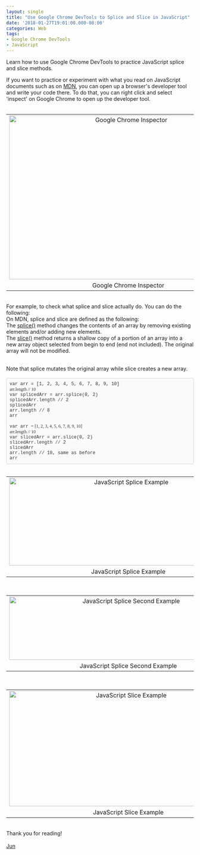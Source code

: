 ```yaml
---
layout: single
title: "Use Google Chrome DevTools to Splice and Slice in JavaScript"
date: '2018-01-27T19:01:00.000-08:00'
categories: Web
tags:
- Google Chrome DevTools
- JavaScript
---
```

Learn how to use Google Chrome DevTools to practice JavaScript splice and slice methods.  

If you want to practice or experiment with what you read on JavaScript documents such as on&nbsp;<a href="https://developer.mozilla.org/en-US/docs/Web/JavaScript/Reference/Global_Objects/Array/splice#Examples" target="_blank">MDN</a>, you can open up a browser's developer tool and write your code there. To do that, you can right click and select 'inspect' on Google Chrome to open up the developer tool.<br /><br /><table align="center" cellpadding="0" cellspacing="0" class="tr-caption-container" style="margin-left: auto; margin-right: auto; text-align: center;"><tbody><tr><td style="text-align: center;"><a href="http://2.bp.blogspot.com/-q_dZGDkQfbY/WsLzFRc8HmI/AAAAAAAABAY/3w3dZTbw9Q8IBVwA1R6MFVNIAmABCpROACK4BGAYYCw/s1600/google-chrome-developer-tool.png" imageanchor="1" style="margin-left: auto; margin-right: auto;"><img alt="Google Chrome Inspector" border="0" height="440" src="https://2.bp.blogspot.com/-q_dZGDkQfbY/WsLzFRc8HmI/AAAAAAAABAY/3w3dZTbw9Q8IBVwA1R6MFVNIAmABCpROACK4BGAYYCw/s640/google-chrome-developer-tool.png" title="Google Chrome Inspector" width="640" /></a></td></tr><tr><td class="tr-caption" style="text-align: center;">Google Chrome Inspector</td></tr></tbody></table><br />For example, to check what splice and slice actually do. You can do the following:<br />On MDN, splice and slice are defined as the following:<br />The <a href="https://developer.mozilla.org/en-US/docs/Web/JavaScript/Reference/Global_Objects/Array/splice#Examples" target="_blank">splice()</a>&nbsp;method changes the contents of an array by removing existing elements and/or adding new elements.<br />The <a href="https://developer.mozilla.org/en-US/docs/Web/JavaScript/Reference/Global_Objects/Array/slice" target="_blank">slice()</a> method returns a shallow copy of a portion of an array into a new array object selected from begin to end (end not included). The original array will not be modified.<br /><div><br /></div><div>Note that splice mutates the original array while slice creates a new array.</div><!--?xml version="1.0" encoding="UTF-8"?-->  <br /><div style="-en-codeblock: true; background-color: #fbfaf8; border-bottom-left-radius: 4px; border-bottom-right-radius: 4px; border-top-left-radius: 4px; border-top-right-radius: 4px; border: 1px solid rgba(0, 0, 0, 0.14902); box-sizing: border-box; color: #333333; font-family: Monaco, Menlo, Consolas, 'Courier New', monospace; font-size: 12px; padding: 8px;"><div>var arr = [1, 2, 3, 4, 5, 6, 7, 8, 9, 10] </div><div><span style="font-family: &quot;monaco&quot;;">arr.length // 10</span></div><div>var splicedArr = arr.splice(0, 2) </div><div>splicedArr.length // 2 </div><div>splicedArr </div><div>arr.length // 8 </div><div>arr </div><div><br /></div><div>var arr&nbsp;<span style="font-family: &quot;monaco&quot;;">= [1, 2, 3, 4, 5, 6, 7, 8, 9, 10]</span> </div><div><span style="font-family: &quot;monaco&quot;;">arr.length // 10</span></div><div>var slicedArr = arr.slice(0, 2) </div><div>slicedArr.length // 2 </div><div>slicedArr </div><div>arr.length // 10, same as before </div><div>arr&nbsp;</div></div><div class="separator" style="clear: both; text-align: center;"><br /></div><table align="center" cellpadding="0" cellspacing="0" class="tr-caption-container" style="margin-left: auto; margin-right: auto; text-align: center;"><tbody><tr><td style="text-align: center;"><a href="http://1.bp.blogspot.com/--bRSJCN4MgA/WsL1Lg-KfyI/AAAAAAAABAk/mNJL6ddBWK40-VN0zM50e85YAz0a6MbwgCK4BGAYYCw/s1600/google-chrome-developer-tool-splice-example.png" imageanchor="1" style="margin-left: auto; margin-right: auto;"><img alt="JavaScript Splice Example" border="0" height="236" src="https://1.bp.blogspot.com/--bRSJCN4MgA/WsL1Lg-KfyI/AAAAAAAABAk/mNJL6ddBWK40-VN0zM50e85YAz0a6MbwgCK4BGAYYCw/s640/google-chrome-developer-tool-splice-example.png" title="JavaScript Splice Example" width="640" /></a></td></tr><tr><td class="tr-caption" style="text-align: center;">JavaScript Splice Example</td></tr></tbody></table><br /><table align="center" cellpadding="0" cellspacing="0" class="tr-caption-container" style="margin-left: auto; margin-right: auto; text-align: center;"><tbody><tr><td style="text-align: center;"><a href="http://3.bp.blogspot.com/-ZmJdpK0Em4g/WsL1j2szBsI/AAAAAAAABAw/N21v-gL_jMsnDCiYYLVrwU9sL7Gn6syxgCK4BGAYYCw/s1600/google-chrome-developer-tool-splice-second-example.png" imageanchor="1" style="margin-left: auto; margin-right: auto;"><img alt="JavaScript Splice Second Example" border="0" height="170" src="https://3.bp.blogspot.com/-ZmJdpK0Em4g/WsL1j2szBsI/AAAAAAAABAw/N21v-gL_jMsnDCiYYLVrwU9sL7Gn6syxgCK4BGAYYCw/s640/google-chrome-developer-tool-splice-second-example.png" title="JavaScript Splice Second Example" width="640" /></a></td></tr><tr><td class="tr-caption" style="text-align: center;">JavaScript Splice Second Example</td></tr></tbody></table><div style="text-align: center;"><br /></div><table align="center" cellpadding="0" cellspacing="0" class="tr-caption-container" style="margin-left: auto; margin-right: auto; text-align: center;"><tbody><tr><td style="text-align: center;"><a href="http://1.bp.blogspot.com/-qQqMn9JVo-Y/WsL2jFucrUI/AAAAAAAABBU/jg4vaZCB0fIiT_b5PIZSmlbdZWwAAB0RwCK4BGAYYCw/s1600/google-chrome-developer-tool-slice-example.png" imageanchor="1" style="margin-left: auto; margin-right: auto;"><img alt="JavaScript Slice Example" border="0" height="310" src="https://1.bp.blogspot.com/-qQqMn9JVo-Y/WsL2jFucrUI/AAAAAAAABBU/jg4vaZCB0fIiT_b5PIZSmlbdZWwAAB0RwCK4BGAYYCw/s640/google-chrome-developer-tool-slice-example.png" title="JavaScript Slice Example" width="640" /></a></td></tr><tr><td class="tr-caption" style="text-align: center;">JavaScript Slice Example</td></tr></tbody></table><div style="text-align: center;"><br /></div><div style="text-align: center;"><div style="text-align: left;">Thank you for reading!<br /><br /><a href="http://www.language-diary.com/p/jun711-language-diary.html" target="_blank">Jun</a><br /><br /></div></div>
